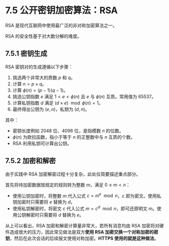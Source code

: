 # 7.5 公开密钥加密算法：RSA

RSA 是现代互联网中使用最广泛的非对称加密算法之一。

RSA 的安全性基于对大数分解的难度。

## 7.5.1 密钥生成

RSA 密钥对的生成遵循以下步骤：

1. 挑选两个非常大的质数 $p$ 和 $q$。
2. 计算 $n=p \times q$。
3. 计算 $\phi(n)=(p-1)(q-1)$。
4. 挑选公钥指数 $e$ 满足 $1 < e < \phi(n)$ 且 $e$ 与 $\phi(n)$ 互质。常用值为 65537。
5. 计算私钥指数 $d$ 满足 $(d \times e) \mod \phi(n)=1$。
6. 最终得出公钥为 $(e, n)$，私钥为 $(d, n)$。

其中：

+ 密钥长度例如 2048 位、4096 位，是指模数 $n$ 的位数。
+ $\phi(n)$ 为欧拉函数，指小于等于 $n$ 的正整数中与 $n$ 互质的个数。
+ RSA 利用私钥可计算出公钥。

## 7.5.2 加密和解密

由于实践中 RSA 加密解密过程十分复杂，此处仅简要描述重点部分。

首先将待加密数据按规定的规则转为整数 $m$，满足 $0 \leq m < n$：

+ 使用公钥加密时，将整数 $m$ 代入公式 $c=m^e \mod n$，$c$ 即为密文。使用私钥加密时只需要将 $e$ 替换为 $d$。
+ 使用私钥解密时，将密文 $c$ 代入公式 $m=c^d \mod n$，即可还原明文 $m$。使用公钥解密时只需要将 $d$ 替换为 $e$。

从上可以看出，RSA 加密和解密计算量非常大，若所有消息均由 RSA 加密将对硬件造成很大的压力，因此常见做法是双方**使用 RSA 加密交换一个对称加密的密钥**，然后在此次会话的后续报文使用对称加密。**HTTPS 使用的就是这种做法**。